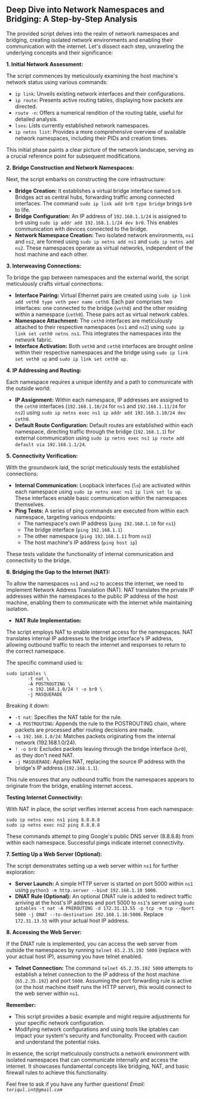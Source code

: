 ## Deep Dive into Network Namespaces and Bridging: A Step-by-Step Analysis

The provided script delves into the realm of network namespaces and bridging, creating isolated network environments and enabling their communication with the internet. Let's dissect each step, unraveling the underlying concepts and their significance:

**1. Initial Network Assessment:**

The script commences by meticulously examining the host machine's network status using various commands:

- `ip link`: Unveils existing network interfaces and their configurations.
- `ip route`: Presents active routing tables, displaying how packets are directed.
- `route -n`: Offers a numerical rendition of the routing table, useful for detailed analysis.
- `lsns`: Lists currently established network namespaces.
- `ip netns list`: Provides a more comprehensive overview of available network namespaces, including their PIDs and creation times.

This initial phase paints a clear picture of the network landscape, serving as a crucial reference point for subsequent modifications.

**2. Bridge Construction and Network Namespaces:**

Next, the script embarks on constructing the core infrastructure:

- **Bridge Creation:** It establishes a virtual bridge interface named `br0`. Bridges act as central hubs, forwarding traffic among connected interfaces. The command `sudo ip link add br0 type bridge` brings `br0` to life.
- **Bridge Configuration:** An IP address of `192.168.1.1/24` is assigned to `br0` using `sudo ip addr add 192.168.1.1/24 dev br0`. This enables communication with devices connected to the bridge.
- **Network Namespace Creation:** Two isolated network environments, `ns1` and `ns2`, are formed using `sudo ip netns add ns1` and `sudo ip netns add ns2`. These namespaces operate as virtual networks, independent of the host machine and each other.

**3. Interweaving Connections:**

To bridge the gap between namespaces and the external world, the script meticulously crafts virtual connections:

- **Interface Pairing:** Virtual Ethernet pairs are created using `sudo ip link add veth0 type veth peer name ceth0`. Each pair comprises two interfaces: one connected to the bridge (`veth0`) and the other residing within a namespace (`ceth0`). These pairs act as virtual network cables.
- **Namespace Attachment:** The `ceth0` interfaces are meticulously attached to their respective namespaces (`ns1` and `ns2`) using `sudo ip link set ceth0 netns ns1`. This integrates the namespaces into the network fabric.
- **Interface Activation:** Both `veth0` and `ceth0` interfaces are brought online within their respective namespaces and the bridge using `sudo ip link set veth0 up` and `sudo ip link set ceth0 up`.

**4. IP Addressing and Routing:**

Each namespace requires a unique identity and a path to communicate with the outside world:

- **IP Assignment:** Within each namespace, IP addresses are assigned to the `ceth0` interfaces (`192.168.1.10/24` for `ns1` and `192.168.1.11/24` for `ns2`) using `sudo ip netns exec ns1 ip addr add 192.168.1.10/24 dev ceth0`.
- **Default Route Configuration:** Default routes are established within each namespace, directing traffic through the bridge (`192.168.1.1`) for external communication using `sudo ip netns exec ns1 ip route add default via 192.168.1.1/24`.

**5. Connectivity Verification:**

With the groundwork laid, the script meticulously tests the established connections:

- **Internal Communication:** Loopback interfaces (`lo`) are activated within each namespace using `sudo ip netns exec ns1 ip link set lo up`. These interfaces enable basic communication within the namespaces themselves.
- **Ping Tests:** A series of ping commands are executed from within each namespace, targeting various endpoints:
    - The namespace's own IP address (`ping 192.168.1.10` for `ns1`)
    - The bridge interface (`ping 192.168.1.1`)
    - The other namespace (`ping 192.168.1.11` from `ns1`)
    - The host machine's IP address (`ping host ip`)

These tests validate the functionality of internal communication and connectivity to the bridge.

**6. Bridging the Gap to the Internet (NAT):**

To allow the namespaces `ns1` and `ns2` to access the internet, we need to implement Network Address Translation (NAT). NAT translates the private IP addresses within the namespaces to the public IP address of the host machine, enabling them to communicate with the internet while maintaining isolation.

  - **NAT Rule Implementation:**

The script employs NAT to enable internet access for the namespaces. NAT translates internal IP addresses to the bridge interface's IP address, allowing outbound traffic to reach the internet and responses to return to the correct namespace.

  The specific command used is:

```
sudo iptables \
        -t nat \
        -A POSTROUTING \
        -s 192.168.1.0/24 ! -o br0 \
        -j MASQUERADE
```

Breaking it down:

- `-t nat`: Specifies the NAT table for the rule.
- `-A POSTROUTING`: Appends the rule to the POSTROUTING chain, where packets are processed after routing decisions are made.
- `-s 192.168.1.0/24`: Matches packets originating from the internal network (192.168.1.0/24).
- `! -o br0`: Excludes packets leaving through the bridge interface (`br0`), as they don't need NAT.
- `-j MASQUERADE`: Applies NAT, replacing the source IP address with the bridge's IP address (`192.168.1.1`).

This rule ensures that any outbound traffic from the namespaces appears to originate from the bridge, enabling internet access.

**Testing Internet Connectivity:**

With NAT in place, the script verifies internet access from each namespace:

```
sudo ip netns exec ns1 ping 8.8.8.8
sudo ip netns exec ns2 ping 8.8.8.8
```

These commands attempt to ping Google's public DNS server (8.8.8.8) from within each namespace. Successful pings indicate internet connectivity.

**7. Setting Up a Web Server (Optional):**

The script demonstrates setting up a web server within `ns1` for further exploration:

- **Server Launch:** A simple HTTP server is started on port 5000 within `ns1` using `python3 -m http.server --bind 192.168.1.10 5000`.
- **DNAT Rule (Optional):** An optional DNAT rule is added to redirect traffic arriving at the host's IP address and port 5000 to `ns1`'s server using `sudo iptables -t nat -A PREROUTING -d 172.31.13.55 -p tcp -m tcp --dport 5000 -j DNAT --to-destination 192.168.1.10:5000`. Replace `172.31.13.55` with your actual host IP address.

**8. Accessing the Web Server:**

If the DNAT rule is implemented, you can access the web server from outside the namespaces by running `telnet 65.2.35.192 5000` (replace with your actual host IP), assuming you have telnet enabled.

- **Telnet Connection:** The command `telnet 65.2.35.192 5000` attempts to establish a telnet connection to the IP address of the host machine (`65.2.35.192`) and port `5000`. Assuming the port forwarding rule is active (or the host machine itself runs the HTTP server), this would connect to the web server within `ns1`.

**Remember:**

- This script provides a basic example and might require adjustments for your specific network configuration.
- Modifying network configurations and using tools like iptables can impact your system's security and functionality. Proceed with caution and understand the potential risks.

In essence, the script meticulously constructs a network environment with isolated namespaces that can communicate internally and access the internet. It showcases fundamental concepts like bridging, NAT, and basic firewall rules to achieve this functionality.

Feel free to ask if you have any further questions! *Email: `toriqul.int@gmail.com`*
